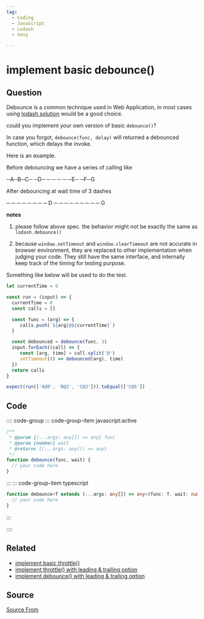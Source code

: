 ```yaml
---
tag:
  - Coding
  - JavaScript
  - Lodash
  - easy

---
```

  
# implement basic debounce()

## Question
Debounce is a common technique used in Web Application, in most cases using [lodash solution](https://lodash.com/docs/4.17.15#debounce) would be a good choice.

could you implement your own version of basic `debounce()`?

In case you forgot, `debounce(func, delay)` will returned a debounced function, which delays the invoke.

Here is an example.

Before debouncing we have a series of calling like

─A─B─C─ ─D─ ─ ─ ─ ─ ─E─ ─F─G

After debouncing at wait time of 3 dashes

─ ─ ─ ─ ─ ─ ─ ─ D ─ ─ ─ ─ ─ ─ ─ ─ ─ G

**notes**

1.  please follow above spec. the behavior might not be exactly the same as `lodash.debounce()`
    
2.  because `window.setTimeout` and `window.clearTimeout` are not accurate in browser environment, they are replaced to other implementation when judging your code. They still have the same interface, and internally keep track of the timing for testing purpose.
    

Something like below will be used to do the test.

```js
let currentTime = 0

const run = (input) => {
  currentTime = 0
  const calls = []

  const func = (arg) => {
     calls.push(`${arg}@${currentTime}`)
  }

  const debounced = debounce(func, 3)
  input.forEach((call) => {
     const [arg, time] = call.split('@')
     setTimeout(() => debounced(arg), time)
  })
  return calls
}

expect(run(['A@0', 'B@2', 'C@3'])).toEqual(['C@5'])
```

## Code
:::: code-group
::: code-group-item javascript:active
```javascript
/**
 * @param {(...args: any[]) => any} func
 * @param {number} wait
 * @returns {(...args: any[]) => any}
 */
function debounce(func, wait) {
  // your code here
}
```
:::
    ::: code-group-item typescript
```typescript
function debounce<T extends (...args: any[]) => any>(func: T, wait: number): T {
  // your code here
}
```
:::
    
::::


## Related

+ [implement basic throttle()](./implement-basic-throttle)
+ [implement throttle() with leading & trailing option](./implement-throttle-with-leading-and-trailing-option)
+ [implement debounce() with leading & trailing option](./implement-debounce-with-leading-and-trailing-option)
##  Source
[Source From](https://bigfrontend.dev/problem/implement-basic-debounce)

  